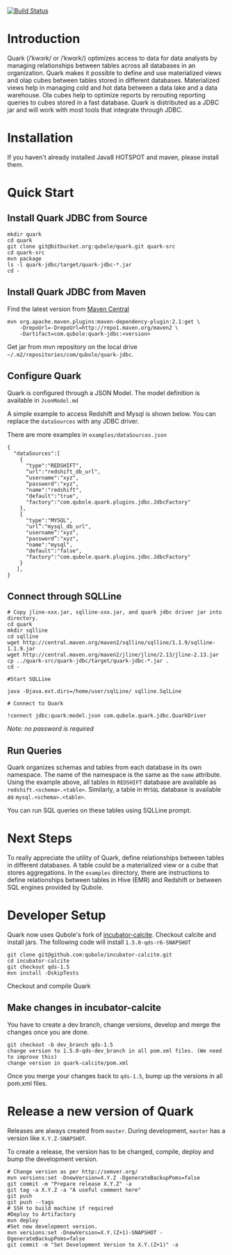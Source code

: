<!--
{% comment %}
  Copyright (c) 2015. Qubole Inc
  Licensed under the Apache License, Version 2.0 (the "License");
  you may not use this file except in compliance with the License.
  You may obtain a copy of the License at

    http://www.apache.org/licenses/LICENSE-2.0

  Unless required by applicable law or agreed to in writing, software
  distributed under the License is distributed on an "AS IS" BASIS,
  WITHOUT WARRANTIES OR CONDITIONS OF ANY KIND, either express or implied.
  See the License for the specific language governing permissions and
  limitations under the License. See accompanying LICENSE file.
{% endcomment %}
-->

[![Build Status](https://travis-ci.org/qubole/quark.svg)](https://travis-ci.org/qubole/quark)

Introduction
============

Quark (/ˈkwɔrk/ or /ˈkwɑrk/) optimizes access to data for data analysts by managing relationships 
between tables across all databases in an organization. Quark makes it possible to define and use 
materialized views and olap cubes between tables stored in different databases. Materialized views 
help in managing cold and hot data between a data lake and a data warehouse. Ola cubes help to 
optimize reports by rerouting reporting queries to cubes stored in a fast database. Quark is 
distributed as a JDBC jar and will work with most tools that integrate through JDBC. 

Installation
============
If you haven't already installed Java8 HOTSPOT and maven, please install them.

Quick Start
===========
Install Quark JDBC from Source
-------------------------
    mkdir quark
    cd quark
    git clone git@bitbucket.org:qubole/quark.git quark-src
    cd quark-src
    mvn package
    ls -l quark-jdbc/target/quark-jdbc-*.jar
    cd -
    
Install Quark JDBC from Maven
-----------------------------
Find the latest version from [Maven Central](https://search.maven.org/#search%7Cga%7C1%7Cquark-jdbc)

    mvn org.apache.maven.plugins:maven-dependency-plugin:2.1:get \
        -DrepoUrl=-DrepoUrl=http://repo1.maven.org/maven2 \
        -Dartifact=com.qubole:quark-jdbc:<version>

Get jar from mvn repository on the local drive `~/.m2/repositories/com/qubole/quark-jdbc`.
        
Configure Quark
---------------
Quark is configured through a JSON Model. The model definition is available in `JsonModel.md`

A simple example to access Redshift and Mysql is shown below. You can replace the `dataSources`
with any JDBC driver.

There are more examples in `examples/dataSources.json`

    {
      "dataSources":[
        {
          "type":"REDSHIFT",
          “url":"redshift_db_url",
          “username":"xyz",
          “password":"xyz",
          "name":"redshift",
          "default":"true",
          "factory":"com.qubole.quark.plugins.jdbc.JdbcFactory"
        },
        {
          "type":"MYSQL",
          "url”:"mysql_db_url",
          "username”:"xyz",
          "password”:"xyz",
          "name":"mysql",
          "default":"false",
          "factory":"com.qubole.quark.plugins.jdbc.JdbcFactory"
        }
       ],
    }

Connect through SQLLine
-----------------------

    # Copy jline-xxx.jar, sqlline-xxx.jar, and quark jdbc driver jar into directory.
    cd quark
    mkdir sqlline
    cd sqlline
    wget http://central.maven.org/maven2/sqlline/sqlline/1.1.9/sqlline-1.1.9.jar
    wget http://central.maven.org/maven2/jline/jline/2.13/jline-2.13.jar
    cp ../quark-src/quark-jdbc/target/quark-jdbc-*.jar .
    cd -
    
    #Start SQLLine

    java -Djava.ext.dirs=/home/user/sqlLine/ sqlline.SqlLine

    # Connect to Quark

    !connect jdbc:quark:model.json com.qubole.quark.jdbc.QuarkDriver

*Note: no password is required*

Run Queries
-----------
Quark organizes schemas and tables from each database in its own namespace. The name of the 
namespace is the same as the `name` attribute. Using the example 
above, all tables in `REDSHIFT` database are available as `redshift.<schema>.<table>`. Similarly,
 a table in `MYSQL` database is available as `mysql.<schema>.<table>`.

You can run SQL queries on these tables using SQLLine prompt.
 
Next Steps
==========
 
To really appreciate the utility of Quark, define relationships between tables in different 
databases. A table could be a materialized view or a cube that stores aggregations. In the 
`examples` directory, there are instructions to define relationships between tables in Hive (EMR) 
and Redshift or between SQL engines provided by Qubole. 


Developer Setup
===============
Quark now uses Qubole's fork of [incubator-calcite](https://github.com/qubole/incubator-calcite). 
Checkout calcite and install jars. The following code will install `1.5.0-qds-r6-SNAPSHOT`

    git clone git@github.com:qubole/incubator-calcite.git
    cd incubator-calcite
    git checkout qds-1.5
    mvn install -DskipTests
    
Checkout and compile Quark

Make changes in incubator-calcite
---------------------------------

You have to create a dev branch, change versions, develop and merge the changes once you are done.
 
    git checkout -b dev_branch qds-1.5
    change version to 1.5.0-qds-dev_branch in all pom.xml files. (We need to improve this)
    change version in quark-calcite/pom.xml
    
Once you merge your changes back to `qds-1.5`, bump up the versions in all pom.xml files.

Release a new version of Quark
==============================

Releases are always created from `master`. During development, `master` 
has a version like `X.Y.Z-SNAPSHOT`. 
 
To create a release, the version has to be changed, compile, deploy and 
bump the development version.
 
    # Change version as per http://semver.org/
    mvn versions:set -DnewVersion=X.Y.Z -DgenerateBackupPoms=false
    git commit -m "Prepare release X.Y.Z" -a
    git tag -a X.Y.Z -a "A useful comment here"
    git push
    git push --tags
    # SSH to build machine if required
    #Deploy to Artifactory
    mvn deploy
    #Set new development version.
    mvn versions:set -DnewVersion=X.Y.(Z+1)-SNAPSHOT -DgenerateBackupPoms=false
    git commit -m "Set Development Version to X.Y.(Z+1)" -a
 
